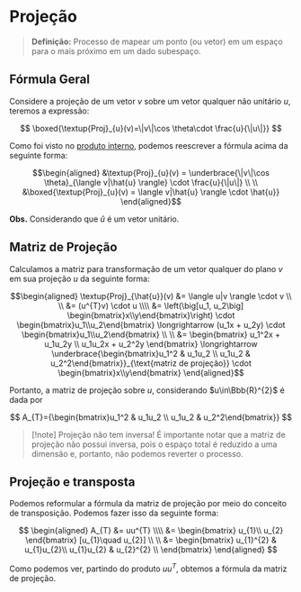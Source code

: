 # Projeção

> **Definição:** Processo de mapear um ponto (ou vetor) em um espaço para o mais próximo em um dado subespaço.

## Fórmula Geral

Considere a projeção de um vetor $v$ sobre um vetor qualquer não unitário $u$, teremos a expressão:

$$
\boxed{\textup{Proj}_{u}(v)=\|v\|\cos \theta\cdot \frac{u}{\|u\|}}
$$

Como foi visto no [produto interno](/Operações%20com%20Vetores/Produto%20Interno.md), podemos reescrever a fórmula acima da seguinte forma:

```math
\begin{aligned}
&\textup{Proj}_{u}(v) = \underbrace{\|v\|\cos \theta}_{\langle v|\hat{u} \rangle} \cdot \frac{u}{\|u\|} \\ \\
&\boxed{\textup{Proj}_{u}(v) = \langle v|\hat{u} \rangle \cdot \hat{u}}
\end{aligned}
```

**Obs.** Considerando que $\hat{u}$ é um vetor unitário.

## Matriz de Projeção

Calculamos a matriz para transformação de um vetor qualquer do plano $v$ em sua projeção $u$ da seguinte forma:

```math
\begin{aligned}
\textup{Proj}_{\hat{u}}(v) &= \langle u|v \rangle \cdot v \\ \\
&= (u^{T}v) \cdot u \\\\
&= \left(\big[u_1, u_2\big] \begin{bmatrix}x\\y\end{bmatrix}\right) \cdot \begin{bmatrix}u_1\\u_2\end{bmatrix}
\longrightarrow (u_1x + u_2y) \cdot \begin{bmatrix}u_1\\u_2\end{bmatrix} \\ \\
&= 
\begin{bmatrix}
u_1^2x + u_1u_2y \\
u_1u_2x + u_2^2y
\end{bmatrix}
\longrightarrow \underbrace{\begin{bmatrix}u_1^2 & u_1u_2 \\ u_1u_2 & u_2^2\end{bmatrix}}_{\text{matriz de projeção}} \cdot \begin{bmatrix}x\\y\end{bmatrix}
\end{aligned}
```

Portanto, a matriz de projeção sobre $u$, considerando $u\in\Bbb{R}^{2}$ é dada por

$$
A_{T}={\begin{bmatrix}u_1^2 & u_1u_2 \\ u_1u_2 & u_2^2\end{bmatrix}}
$$

> [!note] Projeção não tem inversa!
> É importante notar que a matriz de projeção não possui inversa, pois o espaço total é reduzido a uma dimensão e, portanto, não podemos reverter o processo.

## Projeção e transposta

Podemos reformular a fórmula da matriz de projeção por meio do conceito de transposição. Podemos fazer isso da seguinte forma:

$$
\begin{aligned}
A_{T} &= uu^{T} \\\\
&= \begin{bmatrix}
u_{1}\\
u_{2}
\end{bmatrix} [u_{1}\quad  u_{2}]
\\ \\
&= \begin{bmatrix}
u_{1}^{2} & u_{1}u_{2}\\
u_{1}u_{2} & u_{2}^{2} \\
\end{bmatrix}
\end{aligned}
$$

Como podemos ver, partindo do produto $uu^{T}$, obtemos a fórmula da matriz de projeção.
